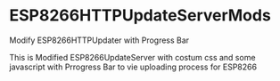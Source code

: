 # ESP8266HTTPUpdateServerMods
Modify ESP8266HTTPUpdater with Progress Bar

This is Modified ESP8266UpdateServer with costum css and some javascript with Prrogress Bar to vie uploading process for ESP8266
